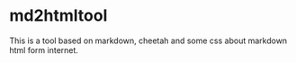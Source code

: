 md2htmltool
===========

This is a tool based on markdown, cheetah and some css about markdown html form internet.
